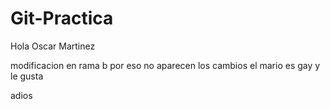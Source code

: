 # Git-Practica

Hola Oscar Martinez 

modificacion en rama b 
por eso no aparecen los cambios 
el mario es gay y le gusta 

adios
